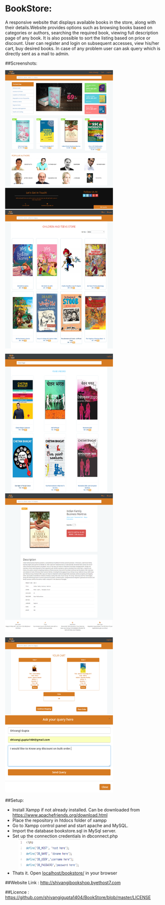 # BookStore:
A responsive website that displays available books in the store, along with their details.Website provides options such as browsing books based on categories or authors, searching the required book, viewing full description page of any book. It is also possible to sort the listing based on price or discount. User can register and login on subsequent accesses, view his/her cart, buy desired books. In case of any problem user can ask query which is directly sent as a mail to admin.

##Screenshots:
<p>
  <kbd><img src="screenshot/index.png" width="350" height="450"/></kbd>
  &nbsp;&nbsp;&nbsp;&nbsp;&nbsp;&nbsp;&nbsp;&nbsp;
  <kbd><img src="screenshot/category.png" width="350" height="450"/></kbd>
</p>

<p>
  <kbd><img src="screenshot/search.png" width="350" height="450"/></kbd>
  &nbsp;&nbsp;&nbsp;&nbsp;&nbsp;&nbsp;&nbsp;&nbsp;
  <kbd><img src="screenshot/description.png" width="350" height="450"/></kbd>
</p>

<p>
  <kbd><img src="screenshot/cart.png" width="350" height="250"/></kbd>
  &nbsp;&nbsp;&nbsp;&nbsp;&nbsp;&nbsp;&nbsp;&nbsp;
  <kbd><img src="screenshot/query.png" width="350" height="250"/></kbd>
</p>

##Setup:
* Install Xampp if not already installed. Can be downloaded from https://www.apachefriends.org/download.html
* Place the repository in htdocs folder of xampp
* Go to Xampp control panel and start apache and MySQL.
* Import the database bookstore.sql in MySql server.
* Set up the connection credentials in dbconnect.php </br>
  &nbsp;&nbsp;&nbsp;&nbsp;&nbsp;<kbd><img src="screenshot/connection.png" width="200" height="100"/></kbd>
* Thats it. Open <a href="http://localhost/bookstore/">localhost/bookstore/</a> in your browser

##Website Link :
<a href="http://shivangibookshop.byethost7.com">http://shivangibookshop.byethost7.com</a>

##Licence :
<a href="https://github.com/shivangigupta1404/BookStore/blob/master/LICENSE">https://github.com/shivangigupta1404/BookStore/blob/master/LICENSE</a>

